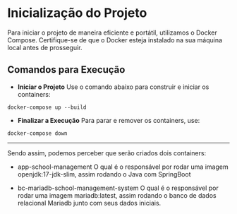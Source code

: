 # Inicialização do Projeto

Para iniciar o projeto de maneira eficiente e portátil, utilizamos o Docker Compose. Certifique-se de que o Docker esteja instalado na sua máquina local antes de prosseguir.


## Comandos para Execução
- **Iniciar o Projeto**
Use o comando abaixo para construir e iniciar os containers:
```
docker-compose up --build
```

- **Finalizar a Execução**
Para parar e remover os containers, use:
```
docker-compose down
```

---

Sendo assim, podemos perceber que serão criados dois containers:

- app-school-management
    O qual é o responsável por rodar uma imagem openjdk:17-jdk-slim, assim rodando o Java com SpringBoot

- bc-mariadb-school-management-system
    O qual é o responsável por rodar uma imagem mariadb:latest, assim rodando o banco de dados relacional Mariadb junto com seus dados iniciais.